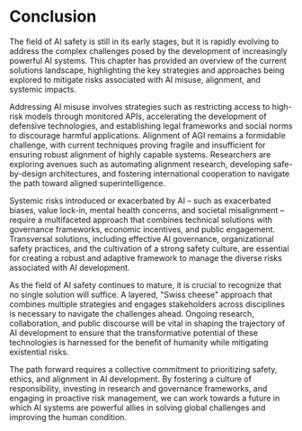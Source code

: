 # Conclusion

The field of AI safety is still in its early stages, but it is rapidly evolving to address the complex challenges posed by the development of increasingly powerful AI systems. This chapter has provided an overview of the current solutions landscape, highlighting the key strategies and approaches being explored to mitigate risks associated with AI misuse, alignment, and systemic impacts.

Addressing AI misuse involves strategies such as restricting access to high-risk models through monitored APIs, accelerating the development of defensive technologies, and establishing legal frameworks and social norms to discourage harmful applications. Alignment of AGI remains a formidable challenge, with current techniques proving fragile and insufficient for ensuring robust alignment of highly capable systems. Researchers are exploring avenues such as automating alignment research, developing safe-by-design architectures, and fostering international cooperation to navigate the path toward aligned superintelligence.

Systemic risks introduced or exacerbated by AI – such as exacerbated biases, value lock-in, mental health concerns, and societal misalignment – require a multifaceted approach that combines technical solutions with governance frameworks, economic incentives, and public engagement. Transversal solutions, including effective AI governance, organizational safety practices, and the cultivation of a strong safety culture, are essential for creating a robust and adaptive framework to manage the diverse risks associated with AI development.

As the field of AI safety continues to mature, it is crucial to recognize that no single solution will suffice. A layered, "Swiss cheese" approach that combines multiple strategies and engages stakeholders across disciplines is necessary to navigate the challenges ahead. Ongoing research, collaboration, and public discourse will be vital in shaping the trajectory of AI development to ensure that the transformative potential of these technologies is harnessed for the benefit of humanity while mitigating existential risks.

The path forward requires a collective commitment to prioritizing safety, ethics, and alignment in AI development. By fostering a culture of responsibility, investing in research and governance frameworks, and engaging in proactive risk management, we can work towards a future in which AI systems are powerful allies in solving global challenges and improving the human condition.
